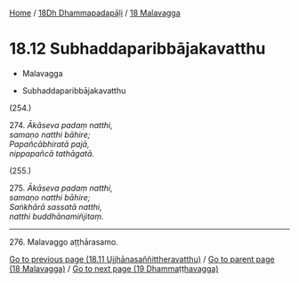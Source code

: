 
[Home](/) / [18Dh Dhammapadapāḷi](...md) / [18 Malavagga](../18Dh/18.md)

# 18.12 Subhaddaparibbājakavatthu

* Malavagga

* Subhaddaparibbājakavatthu

(254.)

274\. _Ākāseva padaṃ natthi,_  
_samaṇo natthi bāhire;_  
_Papañcābhiratā pajā,_  
_nippapañcā tathāgatā._  


(255.)

275\. _Ākāseva padaṃ natthi,_  
_samaṇo natthi bāhire;_  
_Saṅkhārā sassatā natthi,_  
_natthi buddhānamiñjitaṃ._  


---

276\. Malavaggo aṭṭhārasamo.



[Go to previous page (18.11 Ujjhānasaññittheravatthu)](18.11.md) / [Go to parent page (18 Malavagga)](../18Dh/18.md) / [Go to next page (19 Dhammaṭṭhavagga)](../19.md)



